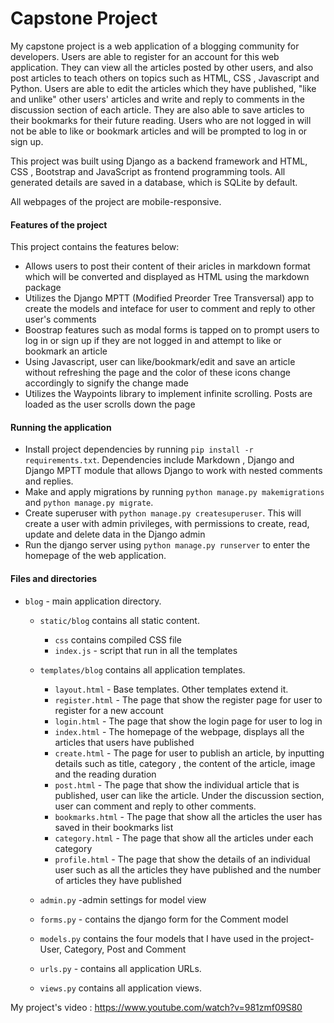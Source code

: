 # Capstone Project

My capstone project is a web application of a blogging community for developers. Users are able to register for an account for this web application. They can view all the articles posted by other users, and also post articles to teach others on topics such as HTML, CSS , Javascript and Python. Users are able to edit the articles which they have published, "like and unlike" other users' articles and write and reply to comments in the discussion section of each article. They are also able to save articles to their bookmarks for their future reading.
Users who are not logged in will not be able to like or bookmark articles and will be prompted to log in or sign up.

This project was built using Django as a backend framework and HTML, CSS , Bootstrap and JavaScript as frontend programming tools. All generated details are saved in a database, which is SQLite by default.

All webpages of the project are mobile-responsive.

#### Features of the project

This project contains the features below:

- Allows users to post their content of their aricles in markdown format which will be converted and displayed as HTML using the markdown package
- Utilizes the Django MPTT (Modified Preorder Tree Transversal) app to create the models and inteface for user to comment and reply to other user's comments
- Boostrap features such as modal forms is tapped on to prompt users to log in or sign up if they are not logged in and attempt to like or bookmark an article
- Using Javascript, user can like/bookmark/edit and save an article without refreshing the page and the color of these icons change accordingly to signify the change made
- Utilizes the Waypoints library to implement infinite scrolling. Posts are loaded as the user scrolls down the page

#### Running the application

- Install project dependencies by running `pip install -r requirements.txt`. Dependencies include Markdown , Django and Django MPTT module that allows Django to work with nested comments and replies.
- Make and apply migrations by running `python manage.py makemigrations` and `python manage.py migrate`.
- Create superuser with `python manage.py createsuperuser`. This will create a user with admin privileges, with permissions to create, read, update and delete data in the Django admin
- Run the django server using `python manage.py runserver` to enter the homepage of the web application.

#### Files and directories

- `blog` - main application directory.

  - `static/blog` contains all static content.
    - `css` contains compiled CSS file
    - `index.js` - script that run in all the templates
  - `templates/blog` contains all application templates.

    - `layout.html` - Base templates. Other templates extend it.
    - `register.html` - The page that show the register page for user to register for a new account
    - `login.html` - The page that show the login page for user to log in
    - `index.html` - The homepage of the webpage, displays all the articles that users have published
    - `create.html` - The page for user to publish an article, by inputting details such as title, category , the content of the article, image and the reading duration
    - `post.html` - The page that show the individual article that is published, user can like the article. Under the discussion section, user can comment and reply to other comments.
    - `bookmarks.html` - The page that show all the articles the user has saved in their bookmarks list
    - `category.html` - The page that show all the articles under each category
    - `profile.html` - The page that show the details of an individual user such as all the articles they have published and the number of articles they have published

  - `admin.py` -admin settings for model view
  - `forms.py` - contains the django form for the Comment model
  - `models.py` contains the four models that I have used in the project- User, Category, Post and Comment
  - `urls.py` - contains all application URLs.
  - `views.py` contains all application views.

My project's video : https://www.youtube.com/watch?v=981zmf09S80
